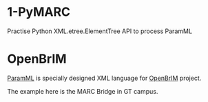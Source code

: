 # 1-PyMARC
Practise Python XML.etree.ElementTree API  to process ParamML

# OpenBrIM
[ParamML](https://sites.google.com/a/redeqn.com/paramml-author-s-guide/) is specially designed XML language for [OpenBrIM](https://openbrim.appspot.com/www/brim/) project.

The example here is the MARC Bridge in GT campus.
